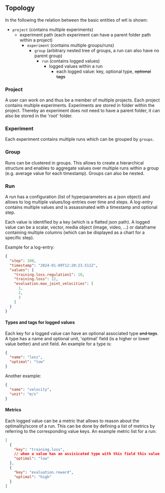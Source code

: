 ## Topology

In the following the relation between the basic entities of wtl is shown:

- `project` (contains multiple experiments)
    - experiment path (each experiment can have a parent folder path within a project)
        - `experiment` (contains multiple groups/runs)
            - `group` (arbitrary nested tree of groups, a run can also have no parent group)
                - `run` (contains logged values)
                    - logged values within a run
                        - each logged value: key, optional type, ~~optional tags~~

### Project

A user can work on and thus be a member of multiple projects.
Each project contains multiple experiments.
Experiments are stored in folder within the project. Thereby an experiment does not need to have a parent folder, it can
also be stored in the 'root' folder.

### Experiment

Each experiment contains multiple runs which can be grouped by `groups`.

### Group

Runs can be clustered in groups. This allows to create a hierarchical structure and enables to aggregate values over
multiple runs within a group (e.g. average value for each timestamp). Groups can also be nested.

### Run

A run has a configuration (list of hyperparameters as a json object) and allows to log multiple values/log-entries over
time and steps.
A log-entry contains multiple values and is assassinated with a timestamp and optional step.

Each value is identified by a key (which is a flatted json path).
A logged value can be a scalar, vector, media object (image, video, ...) or dataframe containing multiple columns (which
can be displayed as a chart for a specific step).

Example for a log-entry:

```json
{
  "step": 100,
  "timestamp": "2024-01-09T12:20:23.511Z",
  "values": {
    "training.loss.regulation1": 10,
    "training.loss": 22,
    "evaluation.max_joint_velocities": [
      1,
      2,
      3
    ]
  }
}
```

#### Types and tags for logged values

Each key for a logged value can have an optional associated type ~~and tags~~.
A type has a name and optional unit, 'optimal' field (is a higher or lower value better) and unit field.
An example for a type is:

```json
{
  "name": "loss",
  "optimal": "low"
}
```

Another example:

```json
{
  "name": "velocity",
  "unit": "m/s"
}
```

#### Metrics

Each logged value can be a metric that allows to reason about the optimality/score of a run.
This can be done by defining a list of metrics by referring to the corresponding value keys.
An example metric list for a run:

```json
[
  {
    "key": "training.loss",
    // when a value has an assisicated type with this field this value can also be inferred
    "optimal": "low"
  },
  {
    "key": "evaluation.reward",
    "optimal": "high"
  }
]
```
